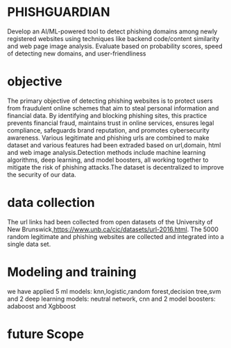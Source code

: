 # PHISHGUARDIAN
Develop an AI/ML-powered tool to detect phishing domains among newly registered websites using techniques like backend code/content similarity and web page image analysis. Evaluate based on probability scores, speed of detecting new domains, and user-friendliness

# objective
The primary objective of detecting phishing websites is to protect users from fraudulent online schemes that aim to steal personal information and financial data. By identifying and blocking phishing sites, this practice prevents financial fraud, maintains trust in online services, ensures legal compliance, safeguards brand reputation, and promotes cybersecurity awareness. Various legitimate and phishing urls are combined to make dataset and various features had been extraded based on url,domain, html and web image analysis.Detection methods include machine learning algorithms, deep learning, and model boosters, all working together to mitigate the risk of phishing attacks.The dataset is decentralized to improve the security of our data.

# data collection
The url links had been collected from open datasets of the University of New Brunswick,https://www.unb.ca/cic/datasets/url-2016.html. The 5000 random legitimate and phishing websites are collected and integrated into a single data set.

# Modeling and training 
we have applied 5 ml models: knn,logistic,random forest,decision tree,svm and 2 deep learning models: neutral network, cnn and 2 model boosters: adaboost and Xgbboost

# future Scope

